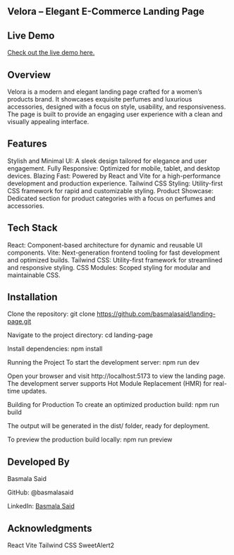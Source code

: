 ## Velora – Elegant E-Commerce Landing Page
## Live Demo
[Check out the live demo here.](https://landing-velora.vercel.app/#)

## Overview
Velora is a modern and elegant landing page crafted for a women’s products brand. It showcases exquisite perfumes and luxurious accessories, designed with a focus on style, usability, and responsiveness. The page is built to provide an engaging user experience with a clean and visually appealing interface.

## Features

Stylish and Minimal UI: A sleek design tailored for elegance and user engagement.
Fully Responsive: Optimized for mobile, tablet, and desktop devices.
Blazing Fast: Powered by React and Vite for a high-performance development and production experience.
Tailwind CSS Styling: Utility-first CSS framework for rapid and customizable styling.
Product Showcase: Dedicated section for product categories with a focus on perfumes and accessories.


## Tech Stack

React: Component-based architecture for dynamic and reusable UI components.
Vite: Next-generation frontend tooling for fast development and optimized builds.
Tailwind CSS: Utility-first framework for streamlined and responsive styling.
CSS Modules: Scoped styling for modular and maintainable CSS.


## Installation

Clone the repository:
git clone https://github.com/basmalasaid/landing-page.git


Navigate to the project directory:
cd landing-page


Install dependencies:
npm install




Running the Project
To start the development server:
npm run dev


Open your browser and visit http://localhost:5173 to view the landing page.
The development server supports Hot Module Replacement (HMR) for real-time updates.


Building for Production
To create an optimized production build:
npm run build


The output will be generated in the dist/ folder, ready for deployment.

To preview the production build locally:
npm run preview



## Developed By
Basmala Said

GitHub: @basmalasaid

LinkedIn: [Basmala Said](https://www.linkedin.com/in/basmala-said/)


## Acknowledgments

React
Vite
Tailwind CSS
SweetAlert2
